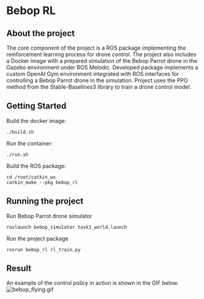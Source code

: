 # Bebop RL

## About the project

The core component of the project is a ROS package implementing the reinforcement learning process for drone control. The project also includes a Docker image with a prepared simulation of the Bebop Parrot drone in the Gazebo environment under ROS Melodic. Developed package implements a custom OpenAI Gym environment integrated with ROS interfaces for controlling a Bebop Parrot drone in the simulation. Project uses the PPO method from the Stable-Baselines3 library to train a drone control model.

## Getting Started

Build the docker image:
```
./build.sh
```

Run the container:
```
./run.sh
```

Build the ROS package:
```
cd /root/catkin_ws
catkin_make --pkg bebop_rl
```

## Running the project

Run Bebop Parrot drone simulator
```
roslaunch bebop_simulator task1_world.launch 
```

Run the project package
```
rosrun bebop_rl rl_train.py
```

## Result

An example of the control policy in action is shown in the GIF below.
![bebop_flying.gif](bebop_flying.gif)
